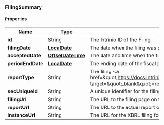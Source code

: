 
[//]: # (CLASS:FilingSummary)

[//]: # (KIND:object)

### FilingSummary

#### Properties

[//]: # (START_DEFINITION)

Name | Type | Description
------------ | ------------- | -------------
**id** | String | The Intrinio ID of the Filing &nbsp;
**filingDate** | [**LocalDate**](LocalDate.md) | The date when the filing was submitted to the SEC by the company &nbsp;
**acceptedDate** | [**OffsetDateTime**](OffsetDateTime.md) | The date and time when the filing was accepted by SEC &nbsp;
**periodEndDate** | [**LocalDate**](LocalDate.md) | The ending date of the fiscal period for the filing &nbsp;
**reportType** | String | The filing &lt;a href&#x3D;\&quot;https://docs.intrinio.com/documentation/sec_filing_report_types\&quot; target&#x3D;\&quot;_blank\&quot;&gt;report type&lt;/a&gt; &nbsp;
**secUniqueId** | String | A unique identifier for the filing provided by the SEC &nbsp;
**filingUrl** | String | The URL to the filing page on the SEC site &nbsp;
**reportUrl** | String | The URL to the actual report on the SEC site &nbsp;
**instanceUrl** | String | The URL for the XBRL filing for the report &nbsp;

[//]: # (END_DEFINITION)


[//]: # (CONTAINED_CLASS:LocalDate)


[//]: # (CONTAINED_CLASS:OffsetDateTime)


[//]: # (CONTAINED_CLASS:LocalDate)





